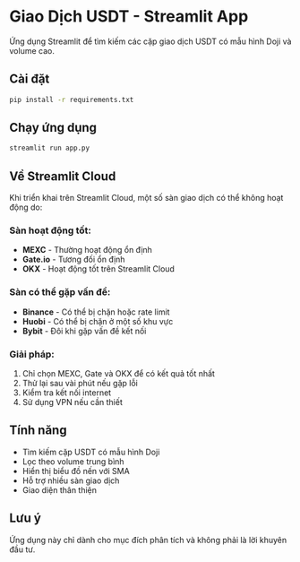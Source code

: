 # Giao Dịch USDT - Streamlit App

Ứng dụng Streamlit để tìm kiếm các cặp giao dịch USDT có mẫu hình Doji và volume cao.

## Cài đặt

```bash
pip install -r requirements.txt
```

## Chạy ứng dụng

```bash
streamlit run app.py
```

## Về Streamlit Cloud

Khi triển khai trên Streamlit Cloud, một số sàn giao dịch có thể không hoạt động do:

### Sàn hoạt động tốt:
- **MEXC** - Thường hoạt động ổn định
- **Gate.io** - Tương đối ổn định
- **OKX** - Hoạt động tốt trên Streamlit Cloud

### Sàn có thể gặp vấn đề:
- **Binance** - Có thể bị chặn hoặc rate limit
- **Huobi** - Có thể bị chặn ở một số khu vực
- **Bybit** - Đôi khi gặp vấn đề kết nối

### Giải pháp:
1. Chỉ chọn MEXC, Gate và OKX để có kết quả tốt nhất
2. Thử lại sau vài phút nếu gặp lỗi
3. Kiểm tra kết nối internet
4. Sử dụng VPN nếu cần thiết

## Tính năng

- Tìm kiếm cặp USDT có mẫu hình Doji
- Lọc theo volume trung bình
- Hiển thị biểu đồ nến với SMA
- Hỗ trợ nhiều sàn giao dịch
- Giao diện thân thiện

## Lưu ý

Ứng dụng này chỉ dành cho mục đích phân tích và không phải là lời khuyên đầu tư.

